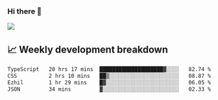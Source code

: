 ### Hi there 👋
<img align="center" src="https://github-readme-stats.vercel.app/api?username=Tumao727&show_icons=true&hide_title=true&theme=dracula" />


## 📈 Weekly development breakdown
<!--START_SECTION:waka-->

```txt
TypeScript   20 hrs 17 mins  ████████████████████▓░░░░   82.74 %
CSS          2 hrs 10 mins   ██▒░░░░░░░░░░░░░░░░░░░░░░   08.87 %
Ezhil        1 hr 29 mins    █▓░░░░░░░░░░░░░░░░░░░░░░░   06.05 %
JSON         34 mins         ▓░░░░░░░░░░░░░░░░░░░░░░░░   02.33 %
```

<!--END_SECTION:waka-->